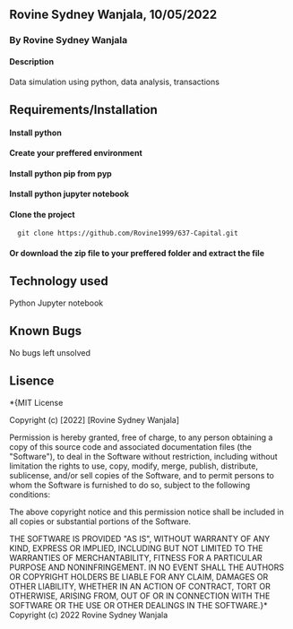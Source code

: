 ## Rovine Sydney Wanjala, 10/05/2022

### By Rovine Sydney Wanjala

#### Description
Data simulation using python, data analysis, transactions

## Requirements/Installation
#### Install python
#### Create your preffered environment
#### Install python pip from pyp
#### Install python jupyter notebook
#### Clone the project
      git clone https://github.com/Rovine1999/637-Capital.git
#### Or download the zip file to your preffered folder and extract the file

## Technology used
Python
Jupyter notebook

## Known Bugs
No bugs left unsolved

## Lisence

*{MIT License

Copyright (c) [2022] [Rovine Sydney Wanjala]

Permission is hereby granted, free of charge, to any person obtaining a copy of this source code and associated documentation files (the "Software"), to deal in the Software without restriction, including without limitation the rights to use, copy, modify, merge, publish, distribute, sublicense, and/or sell copies of the Software, and to permit persons to whom the Software is furnished to do so, subject to the following conditions:

The above copyright notice and this permission notice shall be included in all copies or substantial portions of the Software.

THE SOFTWARE IS PROVIDED "AS IS", WITHOUT WARRANTY OF ANY KIND, EXPRESS OR IMPLIED, INCLUDING BUT NOT LIMITED TO THE WARRANTIES OF MERCHANTABILITY, FITNESS FOR A PARTICULAR PURPOSE AND NONINFRINGEMENT. IN NO EVENT SHALL THE AUTHORS OR COPYRIGHT HOLDERS BE LIABLE FOR ANY CLAIM, DAMAGES OR OTHER LIABILITY, WHETHER IN AN ACTION OF CONTRACT, TORT OR OTHERWISE, ARISING FROM, OUT OF OR IN CONNECTION WITH THE SOFTWARE OR THE USE OR OTHER DEALINGS IN THE SOFTWARE.}* Copyright (c) 2022 Rovine Sydney Wanjala